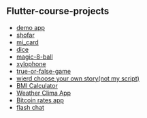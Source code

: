 ## Flutter-course-projects
* [demo app]()
* [shofar]()
* [mi_card]()
* [dice]()
* [magic-8-ball]()
* [xylophone]()
* [true-or-false-game]()
* [wierd choose your own story(not my script)]()
* [BMI Calculator]()
* [Weather Clima App]()
* [Bitcoin rates app](https://github.com/Avramo/flutter-bitcoin-challenge)
* [flash chat]()
